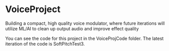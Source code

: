 # VoiceProject
Building a compact, high quality voice modulator, where future iterations will utilize ML/AI to clean up output audio and improve effect quality

You can see the code for this project in the VoiceProjCode folder. The latest iteration of the code is SoftPitchTest3. 


